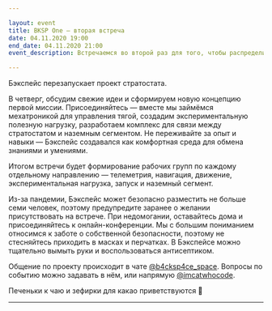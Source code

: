 ```yaml
---

layout: event
title: BKSP One — вторая встреча
date: 04.11.2020 19:00
end_date: 04.11.2020 21:00
event_description: Встречаемся во второй раз для того, чтобы распределить задачи по метеозонду и поделиться на рабочие группы.

---
```

Бэкспейс перезапускает проект стратостата. 

В четверг, обсудим свежие идеи и сформируем новую концепцию первой миссии. Присоединяйтесь — вместе мы займёмся мехатроникой для 
управления тягой, создадим экспериментальную полезную нагрузку, разработаем комплекс для связи между стратостатом и наземным сегментом.
Не переживайте за опыт и навыки — Бэкспейс создавался как комфортная среда для обмена знаниями и умениями.

Итогом встречи будет формирование рабочих групп по каждому отдельному направлению — телеметрия, навигация, движение, 
экспериментальная нагрузка, запуск и наземный сегмент.

Из-за пандемии, Бэкспейс может безопасно разместить не больше семи человек, поэтому предупредите заранее о желании присутствовать на встрече. 
При недомогании, оставайтесь дома и присоединяйтесь к онлайн-конференции. Мы с большим пониманием относимся к заботе о собственной безопасности, 
поэтому не стесняйтесь приходить в масках и перчатках. В Бэкспейсе можно тщательно вымыть руки и воспользоваться антисептиком.

Общение по проекту происходит в чате [@b4cksp4ce_space](https://t.me/b4cksp4ce_space). Вопросы по событию можно задавать в нём, или напрямую [@imcatwhocode](https://t.me/imcatwhocode).

Печеньки к чаю и зефирки для какао приветствуются 🍪

---

